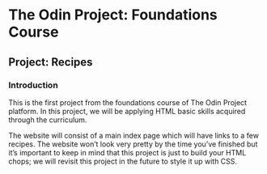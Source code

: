 # The Odin Project: Foundations Course
## Project: Recipes

### Introduction
This is the first project from the foundations course of The Odin Project platform. In this project, we will be applying HTML basic skills acquired through the curriculum.

The website will consist of a main index page which will have links to a few recipes. The website won’t look very pretty by the time you’ve finished but it’s important to keep in mind that this project is just to build your HTML chops; we will revisit this project in the future to style it up with CSS.